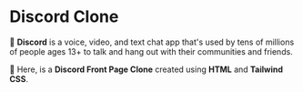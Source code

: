 # Discord Clone

📱 **Discord** is a voice, video, and text chat app that's used by tens of millions of people ages 13+ to talk and hang out with their communities and friends.

🚀 Here, is a **Discord Front Page Clone** created using **HTML** and **Tailwind CSS**.
